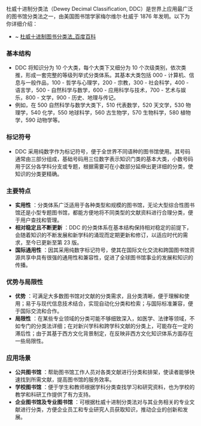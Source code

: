 杜威十进制分类法（Dewey Decimal Classification, DDC）是世界上应用最广泛的图书馆分类法之一，由美国图书馆学家梅尔维尔·杜威于 1876 年发明。以下为你详细介绍：

- ~ [杜威十进制图书分类法_百度百科](https://baike.baidu.com/item/%e6%9d%9c%e5%a8%81%e5%8d%81%e8%bf%9b%e5%88%b6%e5%9b%be%e4%b9%a6%e5%88%86%e7%b1%bb%e6%b3%95/6273918)

### 基本结构

  * DDC 将知识分为 10 个大类，每个大类下又细分为 10 个次级类别，依次类推，形成一套完整的等级列举式分类体系。其基本大类包括 000 - 计算机、信息与一般作品，100 - 哲学与心理学，200 - 宗教，300 - 社会科学，400 - 语言学，500 - 自然科学与数学，600 - 应用科学与技术，700 - 艺术与娱乐，800 - 文学，900 - 历史、地理与传记。
  * 例如，在 500 自然科学与数学大类下，510 代表数学，520 天文学，530 物理学，540 化学，550 地球科学，560 古生物学，570 生物科学，580 植物学，590 动物学等。

### 标记符号

  * DDC 采用纯数字作为标记符号，便于全世界不同语种的图书馆使用。其号码通常由三部分组成，基础号码用三位数字表示知识门类的基本大类，小数号码用于区分各学科分支或专题，根据需要可在小数部分延伸出更详细的分类，使知识的分类更精确。

### 主要特点

  * **实用性** ：分类体系广泛适用于各种类型和规模的图书馆，无论大型综合性图书馆还是小型专题图书馆，都能方便地将不同类型的文献资料进行合理分类，便于用户查找和管理。
  * **相对稳定且不断更新** ：DDC 的分类体系在基本结构保持相对稳定的前提下，会随着知识的不断发展和新学科的涌现而定期更新和修订，以适应时代的需求，至今已更新至第 23 版。
  * **国际通用性** ：因其采用纯数字标记符号，使其在国际文化交流和跨国图书馆资源共享中具有很强的通用性和兼容性，促进了全球图书馆事业的发展和知识的传播。

### 优势与局限性

  * **优势** ：可满足大多数图书馆对文献的分类需求，且分类清晰，便于理解和使用；易于与现代信息技术结合，实现自动化分类和检索；与国际标准兼容，便于国际交流和合作。
  * **局限性** ：在某些专业领域的分类可能不够细致深入，如医学、法律等领域，不如专门的分类法详细；在对新兴学科和跨学科文献的分类上，可能存在一定的滞后性；由于其基于西方文化背景制定，在反映非西方文化知识体系方面存在一些局限性。

### 应用场景

  * **公共图书馆** ：帮助图书馆工作人员对各类文献进行分类和排架，使读者能够快速找到所需文献，提高图书馆的服务效率。
  * **学校图书馆** ：便于学生和教师根据学科分类查找学习和研究资料，也为学校的教学和科研工作提供了有力支持。
  * **企业图书馆及专业图书馆** ：可根据杜威十进制分类法对与其业务相关的专业文献进行分类，方便企业员工和专业研究人员获取知识，推动企业的创新和发展。